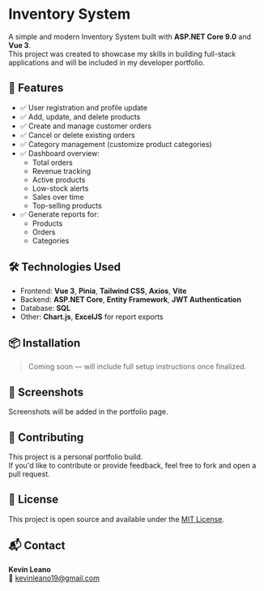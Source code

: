 # Inventory System

A simple and modern Inventory System built with **ASP.NET Core 9.0** and **Vue 3**.  
This project was created to showcase my skills in building full-stack applications and will be included in my developer portfolio.

## 🧰 Features

- ✅ User registration and profile update
- ✅ Add, update, and delete products  
- ✅ Create and manage customer orders  
- ✅ Cancel or delete existing orders  
- ✅ Category management (customize product categories)  
- ✅ Dashboard overview:
  - Total orders
  - Revenue tracking
  - Active products
  - Low-stock alerts
  - Sales over time
  - Top-selling products  
- ✅ Generate reports for:
  - Products
  - Orders
  - Categories

## 🛠️ Technologies Used

- Frontend: **Vue 3**, **Pinia**, **Tailwind CSS**, **Axios**, **Vite**
- Backend: **ASP.NET Core**, **Entity Framework**, **JWT Authentication**
- Database: **SQL**
- Other: **Chart.js**, **ExcelJS** for report exports

## 📦 Installation

> Coming soon — will include full setup instructions once finalized.

## 📸 Screenshots

Screenshots will be added in the portfolio page.

## 🤝 Contributing

This project is a personal portfolio build.  
If you'd like to contribute or provide feedback, feel free to fork and open a pull request.

## 📄 License

This project is open source and available under the [MIT License](LICENSE).

## 📬 Contact

**Kevin Leano**  
📧 kevinleano19@gmail.com
